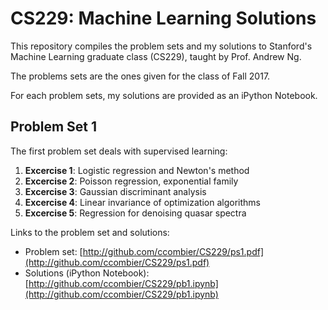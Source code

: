 # CS229: Machine Learning Solutions

This repository compiles the problem sets and my solutions to Stanford's Machine Learning graduate class (CS229), taught by Prof. Andrew Ng.

The problems sets are the ones given for the class of Fall 2017.

For each problem sets, my solutions are provided as an iPython Notebook.

## Problem Set 1

The first problem set deals with supervised learning:

1. **Excercise 1**: Logistic regression and Newton's method
2. **Excercise 2**: Poisson regression, exponential family
3. **Excercise 3**: Gaussian discriminant analysis
4. **Excercise 4**: Linear invariance of optimization algorithms
5. **Excercise 5**: Regression for denoising quasar spectra

Links to the problem set and solutions:

- Problem set: [http://github.com/ccombier/CS229/ps1.pdf](http://github.com/ccombier/CS229/ps1.pdf)
- Solutions (iPython Notebook): [http://github.com/ccombier/CS229/pb1.ipynb](http://github.com/ccombier/CS229/pb1.ipynb)
